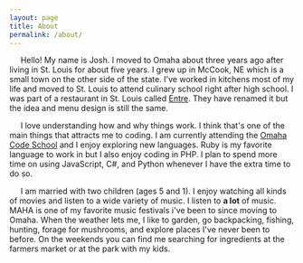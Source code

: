 ```yaml
---
layout: page
title: About
permalink: /about/
---
```


&nbsp;&nbsp;&nbsp;&nbsp;&nbsp;Hello! My name is Josh. I moved to Omaha about three years ago after living in St. Louis for about five years. I grew up in McCook, NE which is a small town on the other side of the state. I've worked in kitchens most of my life and moved to St. Louis to attend culinary school right after high school. I was part of a restaurant in St. Louis called <a class="link" href="http://junipereats.com/">Entre</a>. They have renamed it but the idea and menu design is still the same.
			
&nbsp;&nbsp;&nbsp;&nbsp;&nbsp;I love understanding how and why things work. I think that's one of the main things that attracts me to coding. I am currently attending the <a href="http://www.omahacodeschool.com">Omaha Code School</a> and I enjoy exploring new languages. Ruby is my favorite language to work in but I also enjoy coding in PHP. I plan to spend more time on using JavaScript, C#, and Python whenever I have the extra time to do so.
			
&nbsp;&nbsp;&nbsp;&nbsp;&nbsp;I am married with two children (ages 5 and 1). I enjoy watching all kinds of movies and listen to a wide variety of music. I listen to __a lot__ of music. MAHA is one of my favorite music festivals i've been to since moving to Omaha. When the weather lets me, I like to garden, go backpacking, fishing, hunting, forage for mushrooms, and explore places I've never been to before. On the weekends you can find me searching for ingredients at the farmers market or at the park with my kids.